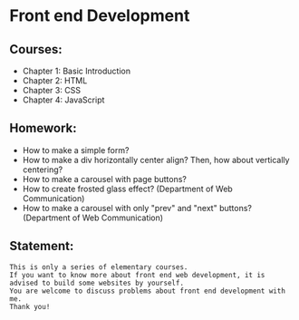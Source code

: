 
<h1>Front end Development</h1>

<h2>Courses:</h2>
    <ul>
    <li>Chapter 1: Basic Introduction</li>
    <li>Chapter 2: HTML</li>
    <li>Chapter 3: CSS</li>
    <li>Chapter 4: JavaScript</li>
    </ul>

<h2>Homework:</h2>
<ul>
<li>How to make a simple form?</li>
<li>How to make a div horizontally center align? Then, how about vertically centering?</li>
<li>How to make a carousel with page buttons?</li>
<li>How to create frosted glass effect? (Department of Web Communication)</li>
<li>How to make a carousel with only "prev" and "next" buttons? (Department of Web Communication)</li>
</ul>


<h2>Statement:</h2>
    
    This is only a series of elementary courses. 
    If you want to know more about front end web development, it is advised to build some websites by yourself.
    You are welcome to discuss problems about front end development with me.
    Thank you!